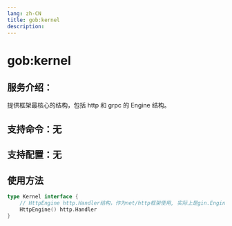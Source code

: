 ```yaml
---
lang: zh-CN
title: gob:kernel
description:
---
```

# gob:kernel

## 服务介绍：
提供框架最核心的结构，包括 http 和 grpc 的 Engine 结构。
## 支持命令：无
## 支持配置：无

## 使用方法
```go 
type Kernel interface {
	// HttpEngine http.Handler结构，作为net/http框架使用, 实际上是gin.Engine
	HttpEngine() http.Handler
}
```
